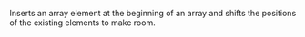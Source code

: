 Inserts an array element at the beginning of an array
        and shifts the positions of the existing elements to
        make room.